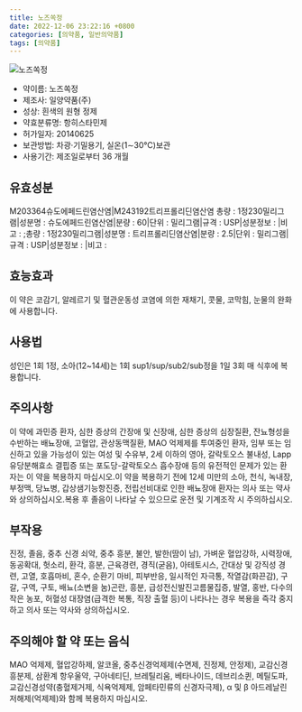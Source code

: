 ```yaml
---
title: 노즈쏙정
date: 2022-12-06 23:22:16 +0800
categories: [의약품, 일반의약품]
tags: [의약품]
---
```

![노즈쏙정](https://nedrug.mfds.go.kr/pbp/cmn/itemImageDownload/1NZvdZ5CUcf)

- 약이름: 노즈쏙정
- 제조사: 일양약품(주)
- 성상: 흰색의 원형 정제
- 약효분류명: 항히스타민제
- 허가일자: 20140625
- 보관방법: 차광·기밀용기, 실온(1∼30℃)보관
- 사용기간: 제조일로부터 36 개월
## 유효성분
M203364슈도에페드린염산염|M243192트리프롤리딘염산염
총량 : 1정230밀리그램|성분명 : 슈도에페드린염산염|분량 : 60|단위 : 밀리그램|규격 : USP|성분정보 : |비고 : ;총량 : 1정230밀리그램|성분명 : 트리프롤리딘염산염|분량 : 2.5|단위 : 밀리그램|규격 : USP|성분정보 : |비고 :
## 효능효과
이 약은 코감기, 알레르기 및 혈관운동성 코염에 의한 재채기, 콧물, 코막힘, 눈물의 완화에 사용합니다.
## 사용법
성인은 1회 1정, 소아(12~14세)는 1회 sup1/sup/sub2/sub정을 1일 3회 매 식후에 복용합니다.
## 주의사항
이 약에 과민증 환자, 심한 증상의 간장애 및 신장애, 심한 증상의 심장질환, 잔뇨형성을 수반하는 배뇨장애, 고혈압, 관상동맥질환, MAO 억제제를 투여중인 환자, 임부 또는 임신하고 있을 가능성이 있는 여성 및 수유부, 2세 이하의 영아, 갈락토오스 불내성, Lapp 유당분해효소 결핍증 또는 포도당-갈락토오스 흡수장애 등의 유전적인 문제가 있는 환자는 이 약을 복용하지 마십시오.이 약을 복용하기 전에 12세 미만의 소아, 천식, 녹내장, 부정맥, 당뇨병, 갑상샘기능항진증, 전립선비대로 인한 배뇨장애 환자는 의사 또는 약사와 상의하십시오.복용 후 졸음이 나타날 수 있으므로 운전 및 기계조작 시 주의하십시오.
## 부작용
진정, 졸음, 중추 신경 쇠약, 중추 흥분, 불안, 발한(땀이 남), 가벼운 혈압강하, 시력장애, 동공확대, 헛소리, 환각, 흥분, 근육경련, 경직(굳음), 아테토시스, 간대상 및 강직성 경련, 고열, 호흡마비, 혼수, 순환기 마비, 피부반응, 일시적인 자극통, 작열감(화끈감), 구갈, 구역, 구토, 배뇨(소변을 눔)곤란, 흥분, 급성전신발진고름물집증, 발열, 홍반, 다수의 작은 농포, 허혈성 대장염(급격한 복통, 직장 출혈 등)이 나타나는 경우 복용을 즉각 중지하고 의사 또는 약사와 상의하십시오.
## 주의해야 할 약 또는 음식
MAO 억제제, 혈압강하제, 알코올, 중추신경억제제(수면제, 진정제, 안정제), 교감신경흥분제, 삼환계 항우울약, 구아네티딘, 브레틸리움, 베타나이드, 데브리소퀸, 메틸도파, 교감신경성약(충혈제거제, 식욕억제제, 암페타민류의 신경자극제), α 및 β 아드레날린 저해제(억제제)와 함께 복용하지 마십시오.
